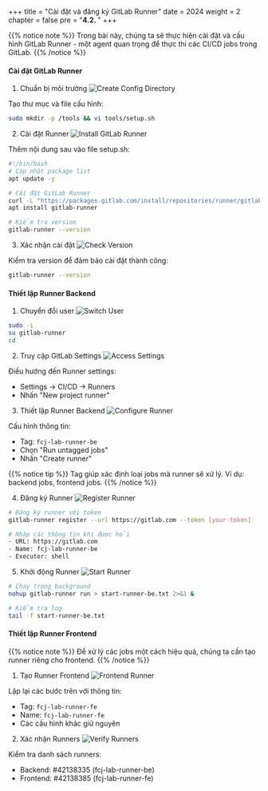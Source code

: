 +++
title = "Cài đặt và đăng ký GitLab Runner"
date = 2024
weight = 2
chapter = false
pre = "<b>4.2. </b>"
+++

{{% notice note %}}
Trong bài này, chúng ta sẽ thực hiện cài đặt và cấu hình GitLab Runner - một agent quan trọng để thực thi các CI/CD jobs trong GitLab.
{{% /notice %}}

#### Cài đặt GitLab Runner

1. Chuẩn bị môi trường
![Create Config Directory](/images/4-cicd-gitlab/4.2.1.png)

Tạo thư mục và file cấu hình:
```bash
sudo mkdir -p /tools && vi tools/setup.sh
```

2. Cài đặt Runner
![Install GitLab Runner](/images/4-cicd-gitlab/4.2.2.png)

Thêm nội dung sau vào file setup.sh:
```bash
#!/bin/bash
# Cập nhật package list
apt update -y

# Cài đặt GitLab Runner
curl -L "https://packages.gitlab.com/install/repositories/runner/gitlab-runner/script.deb.sh" | sudo bash
apt install gitlab-runner

# Kiểm tra version
gitlab-runner --version
```

3. Xác nhận cài đặt
![Check Version](/images/4-cicd-gitlab/4.2.3.png)

Kiểm tra version để đảm bảo cài đặt thành công:
```bash
gitlab-runner --version
```

#### Thiết lập Runner Backend

1. Chuyển đổi user
![Switch User](/images/4-cicd-gitlab/4.2.4.png)

```bash
sudo -i
su gitlab-runner
cd
```

2. Truy cập GitLab Settings
![Access Settings](/images/4-cicd-gitlab/4.2.5.png)

Điều hướng đến Runner settings:
- Settings → CI/CD → Runners
- Nhấn "New project runner"

3. Thiết lập Runner Backend
![Configure Runner](/images/4-cicd-gitlab/4.2.6.png)

Cấu hình thông tin:
- Tag: `fcj-lab-runner-be`
- Chọn "Run untagged jobs"
- Nhấn "Create runner"

{{% notice tip %}}
Tag giúp xác định loại jobs mà runner sẽ xử lý. Ví dụ: backend jobs, frontend jobs.
{{% /notice %}}

4. Đăng ký Runner
![Register Runner](/images/4-cicd-gitlab/4.2.8.png)

```bash
# Đăng ký runner với token
gitlab-runner register --url https://gitlab.com --token [your-token]

# Nhập các thông tin khi được hỏi
- URL: https://gitlab.com
- Name: fcj-lab-runner-be
- Executor: shell
```

5. Khởi động Runner
![Start Runner](/images/4-cicd-gitlab/4.2.9.png)

```bash
# Chạy trong background
nohup gitlab-runner run > start-runner-be.txt 2>&1 &

# Kiểm tra log
tail -f start-runner-be.txt
```

#### Thiết lập Runner Frontend

{{% notice note %}}
Để xử lý các jobs một cách hiệu quả, chúng ta cần tạo runner riêng cho frontend.
{{% /notice %}}

1. Tạo Runner Frontend
![Frontend Runner](/images/4-cicd-gitlab/4.2.11.png)

Lặp lại các bước trên với thông tin:
- Tag: `fcj-lab-runner-fe`
- Name: `fcj-lab-runner-fe`
- Các cấu hình khác giữ nguyên

2. Xác nhận Runners
![Verify Runners](/images/4-cicd-gitlab/4.2.12.png)

Kiểm tra danh sách runners:
- Backend: #42138335 (fcj-lab-runner-be)
- Frontend: #42138385 (fcj-lab-runner-fe)